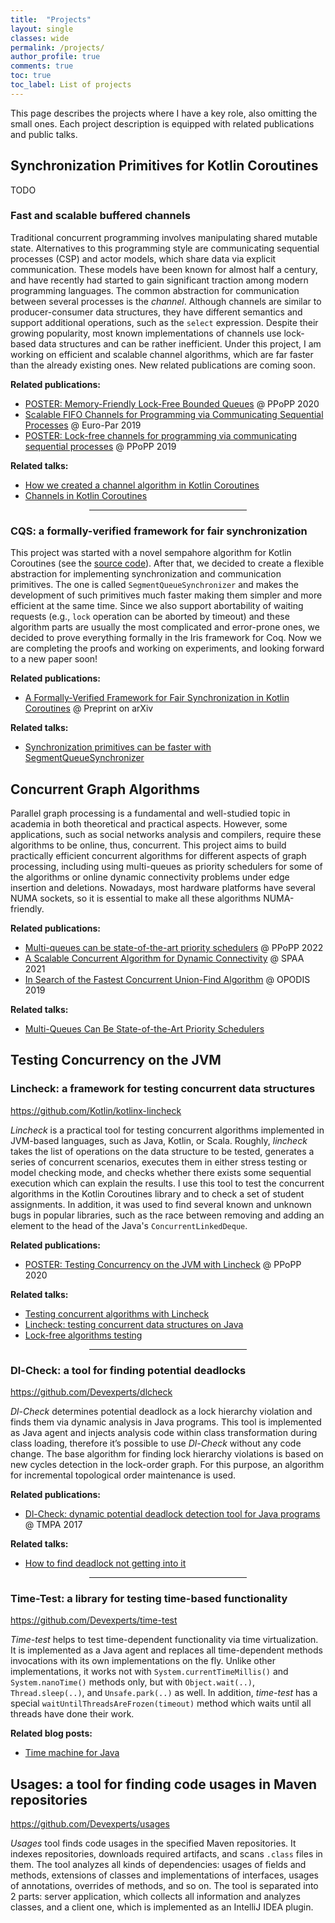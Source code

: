 ```yaml
---
title:  "Projects"
layout: single
classes: wide
permalink: /projects/
author_profile: true
comments: true
toc: true
toc_label: List of projects
---
```


This page describes the projects where I have a key role, also omitting the small ones.
Each project description is equipped with related publications and public talks.

## Synchronization Primitives for Kotlin Coroutines
TODO

### Fast and scalable buffered channels
<!-- *Improving data flow processing with new buffered channels in Kotlin Coroutines* -->
Traditional concurrent programming involves manipulating shared mutable state. Alternatives to this programming style are communicating sequential processes (CSP) and actor models, which share data via explicit communication. These models have been known for almost half a century, and have recently had started to gain significant traction among modern programming languages. The common abstraction for communication between several processes is the *channel*. Although channels are similar to producer-consumer data structures, they have different semantics and support additional operations, such as the `select` expression. Despite their growing popularity, most known implementations of channels use lock-based data structures and can be rather inefficient. Under this project, I am working on efficient and scalable channel algorithms, which are far faster than the already existing ones. New related publications are coming soon.

**Related publications:**
* [POSTER: Memory-Friendly Lock-Free Bounded Queues](/publications/#ppopp20-bounded-queues) @ PPoPP 2020
* [Scalable FIFO Channels for Programming via Communicating Sequential Processes](/publications/#europar19-channels) @ Euro-Par 2019
* [POSTER: Lock-free channels for programming via communicating sequential processes](/publications/#ppopp19-channels) @ PPoPP 2019

**Related talks:**
* [How we created a channel algorithm in Kotlin Coroutines](/talks/#channels-jpoint-2019)
* [Channels in Kotlin Coroutines](/talks/#channels-joker-2018)

<hr style="width:50%;margin:auto"/>

### CQS: a formally-verified framework for fair synchronization
This project was started with a novel sempahore algorithm for Kotlin Coroutines (see the [source code](https://github.com/Kotlin/kotlinx.coroutines/blob/master/kotlinx-coroutines-core/common/src/sync/Semaphore.kt)). After that, we decided to create a flexible abstraction for implementing synchronization and communication primitives. The one is called `SegmentQueueSynchronizer` and makes the development of such primitives much faster making them simpler and more efficient at the same time. Since we also support abortability of waiting requests (e.g., `lock` operation can be aborted by timeout) and these algorithm parts are usually the most complicated and error-prone ones, we decided to prove everything formally in the Iris framework for Coq. Now we are completing the proofs and working on experiments, and looking forward to a new paper soon!

**Related publications:**
* [A Formally-Verified Framework for Fair Synchronization in Kotlin Coroutines](https://arxiv.org/abs/2111.12682) @ Preprint on arXiv

**Related talks:**
* [Synchronization primitives can be faster with SegmentQueueSynchronizer](/talks/#hydra-2020-sqs)

## Concurrent Graph Algorithms
Parallel graph processing is a fundamental and well-studied topic in academia in both theoretical and practical aspects. However, some applications, such as social networks analysis and compilers, require these algorithms to be online, thus, concurrent. This project aims to build practically efficient concurrent algorithms for different aspects of graph processing, including using multi-queues as priority schedulers for some of the algorithms or online dynamic connectivity problems under edge insertion and deletions. Nowadays, most hardware platforms have several NUMA sockets, so it is essential to make all these algorithms NUMA-friendly.

**Related publications:**
* [Multi-queues can be state-of-the-art priority schedulers](/publications/#ppopp22-smq) @ PPoPP 2022
* [A Scalable Concurrent Algorithm for Dynamic Connectivity](/publications/#spaa21-dynamic-connectivity) @ SPAA 2021
* [In Search of the Fastest Concurrent Union-Find Algorithm](/publications/#opodis19-union-find) @ OPODIS 2019

**Related talks:**
* [Multi-Queues Can Be State-of-the-Art Priority Schedulers](/talks/#ppopp-smq)


## Testing Concurrency on the JVM

### Lincheck: a framework for testing concurrent data structures
<https://github.com/Kotlin/kotlinx-lincheck>

*Lincheck* is a practical tool for testing concurrent algorithms implemented in JVM-based languages, such as Java, Kotlin, or Scala. Roughly, *lincheck* takes the list of operations on the  data structure to be tested, generates a series of concurrent scenarios, executes them in either stress testing or model checking mode, and checks whether there exists some sequential execution which can explain the results.
I use this tool to test the concurrent algorithms in the Kotlin Coroutines library and to check a set of student assignments.
In addition, it was used to find several known and unknown bugs in popular libraries, such as the race between removing and adding an element to the head of the Java's `ConcurrentLinkedDeque`.

**Related publications:**
* [POSTER: Testing Concurrency on the JVM with Lincheck](/publications/#ppopp20-lincheck) @ PPoPP 2020

**Related talks:**
* [Testing concurrent algorithms with Lincheck](/talks/#lincheck-joker-2019)
* [Lincheck: testing concurrent data structures on Java](#lincheck-hydra-2019)
* [Lock-free algorithms testing](/talks/#lock_free_algorithms_testing)

<hr style="width:50%;margin:auto"/>

### Dl-Check: a tool for finding potential deadlocks<a id="dl-check"/>
<https://github.com/Devexperts/dlcheck>

*Dl-Check* determines potential deadlock as a lock hierarchy violation and finds them via dynamic analysis in Java programs. This tool is implemented as Java agent and injects analysis code within class transformation during class loading, therefore it’s possible to use *Dl-Check* without any code change. The base algorithm for finding lock hierarchy violations is based on new cycles detection in the lock-order graph. For this purpose, an algorithm for incremental topological order maintenance is used.

**Related publications:**
* [Dl-Check: dynamic potential deadlock detection tool for Java programs](/publications/#dl_check_17) @ TMPA 2017

**Related talks:**
* [How to find deadlock not getting into it](/talks/#dl_check)

<hr style="width:50%;margin:auto"/>

### Time-Test: a library for testing time-based functionality<a id="time-test"/>
<https://github.com/Devexperts/time-test>

*Time-test* helps to test time-dependent functionality via time virtualization. It is implemented as a Java agent and replaces all time-dependent methods invocations with its own implementations on the fly. Unlike other implementations, it works not with `System.currentTimeMillis()` and `System.nanoTime()` methods only, but with `Object.wait(..)`, `Thread.sleep(..)`, and `Unsafe.park(..)` as well. In addition, *time-test* has a special `waitUntilThreadsAreFrozen(timeout)` method which waits until all threads have done their work.

**Related blog posts:**
* [Time machine for Java](/blog/time-machine-for-java)


## Usages: a tool for finding code usages in Maven repositories <a id="usages"/>
<https://github.com/Devexperts/usages>

*Usages* tool finds code usages in the specified Maven repositories. It indexes repositories, downloads required artifacts, and scans `.class` files in them. The tool analyzes all kinds of dependencies: usages of fields and methods, extensions of classes and implementations of interfaces, usages of annotations, overrides of methods, and so on. The tool is separated into 2 parts: server application, which collects all information and analyzes classes, and a client one, which is implemented as an IntelliJ IDEA plugin.

<!-- ## JAgent  <a id="jagent"/>
*Framework for simplifying java agents development*\\
<https://github.com/Devexperts/jagent> -->
